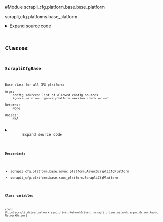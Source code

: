 <link rel="preload stylesheet" as="style" href="https://cdnjs.cloudflare.com/ajax/libs/10up-sanitize.css/11.0.1/sanitize.min.css" integrity="sha256-PK9q560IAAa6WVRRh76LtCaI8pjTJ2z11v0miyNNjrs=" crossorigin>
<link rel="preload stylesheet" as="style" href="https://cdnjs.cloudflare.com/ajax/libs/10up-sanitize.css/11.0.1/typography.min.css" integrity="sha256-7l/o7C8jubJiy74VsKTidCy1yBkRtiUGbVkYBylBqUg=" crossorigin>
<link rel="stylesheet preload" as="style" href="https://cdnjs.cloudflare.com/ajax/libs/highlight.js/10.1.1/styles/github.min.css" crossorigin>
<script defer src="https://cdnjs.cloudflare.com/ajax/libs/highlight.js/10.1.1/highlight.min.js" integrity="sha256-Uv3H6lx7dJmRfRvH8TH6kJD1TSK1aFcwgx+mdg3epi8=" crossorigin></script>
<script>window.addEventListener('DOMContentLoaded', () => hljs.initHighlighting())</script>















#Module scrapli_cfg.platform.base.base_platform

scrapli_cfg.platforms.base_platform

<details class="source">
    <summary>
        <span>Expand source code</span>
    </summary>
    <pre>
        <code class="python">
"""scrapli_cfg.platforms.base_platform"""
import re
from typing import List, Pattern, Tuple, Union

from scrapli.driver import AsyncNetworkDriver, NetworkDriver
from scrapli.logging import get_instance_logger
from scrapli.response import MultiResponse, Response
from scrapli_cfg.diff import ScrapliCfgDiffResponse
from scrapli_cfg.exceptions import (
    AbortConfigError,
    CommitConfigError,
    DiffConfigError,
    GetConfigError,
    InvalidConfigTarget,
    LoadConfigError,
    PrepareNotCalled,
    TemplateError,
    VersionError,
)
from scrapli_cfg.response import ScrapliCfgResponse


class ScrapliCfgBase:
    conn: Union[NetworkDriver, AsyncNetworkDriver]

    def __init__(self, config_sources: List[str], ignore_version: bool = False) -> None:
        """
        Base class for all CFG platforms

        Args:
            config_sources: list of allowed config sources
            ignore_version: ignore platform version check or not

        Returns:
            None

        Raises:
            N/A

        """
        self.logger = get_instance_logger(
            instance_name="scrapli_cfg.platform", host=self.conn.host, port=self.conn.port
        )

        self.config_sources = config_sources
        self.candidate_config = ""

        self.ignore_version = ignore_version
        self._get_version_command = ""
        self._version_string = ""

        # bool indicated if a `on_prepare` callable has been executed or not
        self._prepared = False

    def _render_substituted_config(
        self, config_template: str, substitutes: List[Tuple[str, Pattern[str]]], source_config: str
    ) -> str:
        """
        Render a substituted configuration file

        Renders a configuration based on a user template, substitutes, and a target config from the
        device.

        Args:
            config_template: config file to use as the base for substitutions -- should contain
                jinja2-like variables that will be replaced with data fetched from the source config
                by the substitutes patterns
            substitutes: tuple of name, pattern -- where name matches the jinja2-like variable in
                the config_template file, and pattern is a compiled regular expression pattern to be
                used to fetch that section from the source config
            source_config: current source config to use in substitution process

        Returns:
            None

        Raises:
            TemplateError: if no substitute sections are provided
            TemplateError: if one or more of the substitute sections is missing in the template
            TemplateError: if a substitute pattern is not found in the config template

        """
        self.logger.debug("rendering substituted config")

        if not substitutes:
            msg = "no substitutes provided..."
            self.logger.critical(msg)
            raise TemplateError(msg)

        if not all(f"{{{{ {name} }}}}" in config_template for name, _ in substitutes):
            msg = "missing one or more of the provided substitutions from the config template"
            self.logger.critical(msg)
            raise TemplateError(msg)

        replace_sections = [
            (name, re.search(pattern=pattern, string=source_config))
            for name, pattern in substitutes
        ]

        rendered_config = ""
        for name, replace_section in replace_sections:
            if not replace_section:
                msg = (
                    f"substitution pattern {name} was unable to find a match in the target config"
                    " source"
                )
                self.logger.critical(msg)
                raise TemplateError(msg)

            replace_group = replace_section.group()
            rendered_config = config_template.replace(f"{{{{ {name} }}}}", replace_group)

        # remove any totally empty lines (from bad regex, or just device spitting out lines w/
        # nothing on it
        rendered_config = "\n".join(line for line in rendered_config.splitlines() if line)

        self.logger.debug("rendering substituted config complete")

        return rendered_config

    def _validate_and_set_version(self, version_response: ScrapliCfgResponse) -> None:
        """
        Ensure version was fetched successfully and set internal version attribute

        Args:
            version_response: scrapli cfg response from get version operation

        Returns:
            None

        Raises:
            VersionError: if fetching version failed or failed to parse version

        """
        if version_response.failed:
            msg = "failed getting version from device"
            self.logger.critical(msg)
            raise VersionError(msg)
        if not version_response.result:
            msg = "failed parsing version string from device output"
            self.logger.critical(msg)
            raise VersionError(msg)
        self._version_string = version_response.result

    def _prepare_ok(self) -> None:
        """
        Determine if prepare is "OK" for a given operation

        Checks if an `on_prepare` callable has been provided, and if so, if it has been executed.
        This is meant to help force users into calling `prepare` or using the context manager prior
        to running any methods.

        Args:
            N/A

        Returns:
            None

        Raises:
            PrepareNotCalled: if `on_prepare` is not None and `_prepared` is False

        """
        # ignoring type/complaints as `on_prepare` will always be set in the sync/async classes;
        # but is not set here since in one its a coroutine and the other not
        _on_prepare = self.on_prepare  # type: ignore  # noqa
        if _on_prepare is not None and self._prepared is False:
            raise PrepareNotCalled(
                "on_prepare callable provided, but prepare method not called. call prepare method "
                "or use context manager to ensure it is called for you"
            )

    def _version_ok(self) -> None:
        """
        Determine if version is "OK" for a given operation

        Should be overridden and super'd to by platforms that implement version constraints, will
        simply check that if `ignore_version` is `False` we have set the internal `_version_string`
        attribute, if not, will raise `PrepareNotCalled` exception.

        Args:
            N/A

        Returns:
            None

        Raises:
            PrepareNotCalled: if ignore version is False and _version_string not set

        """
        if self.ignore_version is False and not self._version_string:
            raise PrepareNotCalled(
                "ignore_version is False, but version has not yet been fetched. call prepare method"
                " or use context manager to ensure that version is properly gathered"
            )

    def _operation_ok(self) -> None:
        """
        Determine if all values are "OK" for a given operation

        Checks if version and prepare are ok. Convenience func to just have one thing to call in the
        `_pre` operation methods.

        Args:
            N/A

        Returns:
            None

        Raises:
            N/A

        """
        self._prepare_ok()
        self._version_ok()

    def _pre_get_version(self) -> ScrapliCfgResponse:
        """
        Handle pre "get_version" operations for parity between sync and async

        Args:
            N/A

        Returns:
            ScrapliCfgResponse: new response object to update w/ get results

        Raises:
            N/A

        """
        self.logger.info("get_version requested")

        response = ScrapliCfgResponse(host=self.conn.host, raise_for_status_exception=VersionError)

        return response

    def _post_get_version(
        self,
        response: ScrapliCfgResponse,
        scrapli_responses: List[Response],
        result: str,
    ) -> ScrapliCfgResponse:
        """
        Handle post "get_version" operations for parity between sync and async

        Args:
            response: response object to update
            scrapli_responses: list of scrapli response objects from fetching the version
            result: final version string of the device

        Returns:
            ScrapliCfgResponse: response object containing string of the version as the `result`
                attribute

        Raises:
            N/A

        """
        response.record_response(scrapli_responses=scrapli_responses, result=result)

        if response.failed:
            msg = "failed to get version from device"
            self.logger.critical(msg)

        return response

    def _pre_get_config(self, source: str) -> ScrapliCfgResponse:
        """
        Handle pre "get_config" operations for parity between sync and async

        Args:
            source: name of the config source, generally running|startup

        Returns:
            ScrapliCfgResponse: new response object to update w/ get results

        Raises:
            InvalidConfigTarget: if the requested config source is not valid

        """
        self.logger.info(f"get_config for config source '{source}' requested")

        self._operation_ok()

        if source not in self.config_sources:
            msg = (
                f"provided config source '{source}' not valid, must be one of {self.config_sources}"
            )
            self.logger.critical(msg)
            raise InvalidConfigTarget(msg)

        response = ScrapliCfgResponse(
            host=self.conn.host, raise_for_status_exception=GetConfigError
        )

        return response

    def _post_get_config(
        self,
        response: ScrapliCfgResponse,
        source: str,
        scrapli_responses: List[Union[Response, MultiResponse]],
        result: str,
    ) -> ScrapliCfgResponse:
        """
        Handle post "get_config" operations for parity between sync and async

        Args:
            response: response object to update
            source: name of the config source, generally running|startup
            scrapli_responses: list of scrapli response objects from fetching the config
            result: final string of the "get_config" result

        Returns:
            ScrapliCfgResponse: response object containing string of the target config source as the
                `result` attribute

        Raises:
            N/A

        """
        response.record_response(scrapli_responses=scrapli_responses, result=result)

        if response.failed:
            msg = f"failed to get {source} config"
            self.logger.critical(msg)

        return response

    def _pre_load_config(self, config: str) -> ScrapliCfgResponse:
        """
        Handle pre "load_config" operations for parity between sync and async

        Args:
            config: candidate config to load

        Returns:
            ScrapliCfgResponse: new response object for load operation

        Raises:
            N/A

        """
        self.logger.info("load_config requested")

        self._operation_ok()

        self.candidate_config = config

        response = ScrapliCfgResponse(
            host=self.conn.host, raise_for_status_exception=LoadConfigError
        )

        return response

    def _post_load_config(
        self,
        response: ScrapliCfgResponse,
        scrapli_responses: List[Response],
    ) -> ScrapliCfgResponse:
        """
        Handle post "get_config" operations for parity between sync and async

        Args:
            response: response object to update
            scrapli_responses: list of scrapli response objects from fetching the config

        Returns:
            ScrapliCfgResponse: response object

        Raises:
            N/A

        """
        response.record_response(scrapli_responses=scrapli_responses)

        if response.failed:
            msg = "failed to load candidate config"
            self.logger.critical(msg)

        return response

    def _pre_abort_config(self, session_or_config_file: bool) -> ScrapliCfgResponse:
        """
        Handle pre "abort_config" operations for parity between sync and async

        Args:
            session_or_config_file: bool indicating if a session or candidate config file has been
                loaded -- in other words, is there anything to abort right now

        Returns:
            ScrapliCfgResponse: response object for abort operation

        Raises:
            AbortConfigError: if no config session or config file exists then we have no config to
                abort!

        """
        self.logger.info("abort_config requested")

        self._operation_ok()

        if session_or_config_file is False:
            msg = (
                "no configuration session or candidate configuration file exists, you must load a "
                "config in order to abort it!"
            )
            self.logger.critical(msg)
            raise AbortConfigError(msg)

        response = ScrapliCfgResponse(
            host=self.conn.host, raise_for_status_exception=AbortConfigError
        )

        return response

    def _post_abort_config(
        self,
        response: ScrapliCfgResponse,
        scrapli_responses: List[Union[Response, MultiResponse]],
    ) -> ScrapliCfgResponse:
        """
        Handle post "abort_config" operations for parity between sync and async

        Args:
            response: response object to update
            scrapli_responses: list of scrapli response objects from aborting the config

        Returns:
            ScrapliCfgResponse: response object

        Raises:
            N/A

        """
        response.record_response(scrapli_responses=scrapli_responses)

        if response.failed:
            msg = "failed to abort config"
            self.logger.critical(msg)

        return response

    def _pre_commit_config(self, source: str, session_or_config_file: bool) -> ScrapliCfgResponse:
        """
        Handle pre "commit_config" operations for parity between sync and async

        Args:
            source: name of the config source, generally running|startup
            session_or_config_file: bool indicating if a session or candidate config file has been
                loaded -- in other words, is there anything to commit right now

        Returns:
            ScrapliCfgResponse: new response object to update w/ commit results

        Raises:
            InvalidConfigTarget: if the requested config source is not valid
            CommitConfigError: if no config session/file exists to commit

        """
        self.logger.info(f"get_config for config source '{source}' requested")

        self._operation_ok()

        if source not in self.config_sources:
            msg = (
                f"provided config source '{source}' not valid, must be one of {self.config_sources}"
            )
            self.logger.critical(msg)
            raise InvalidConfigTarget(msg)

        if session_or_config_file is False:
            msg = (
                "no configuration session or candidate configuration file exists, you must load a "
                "config in order to commit it!"
            )
            self.logger.critical(msg)
            raise CommitConfigError(msg)

        response = ScrapliCfgResponse(
            host=self.conn.host, raise_for_status_exception=CommitConfigError
        )

        return response

    def _post_commit_config(
        self,
        response: ScrapliCfgResponse,
        scrapli_responses: List[Union[Response, MultiResponse]],
    ) -> ScrapliCfgResponse:
        """
        Handle post "commit_config" operations for parity between sync and async

        Args:
            response: response object to update
            scrapli_responses: list of scrapli response objects from committing the config

        Returns:
            ScrapliCfgResponse: response object

        Raises:
            N/A

        """
        response.record_response(scrapli_responses=scrapli_responses)

        if response.failed:
            msg = "failed to commit config"
            self.logger.critical(msg)

        return response

    def _pre_diff_config(self, source: str, session_or_config_file: bool) -> ScrapliCfgDiffResponse:
        """
        Handle pre "diff_config" operations for parity between sync and async

        Args:
            source: config source to diff against
            session_or_config_file: bool of config_session_name or candidate_config_filename

        Returns:
            ScrapliCfgDiffResponse: diff object for diff operation

        Raises:
            InvalidConfigTarget: if trying to diff against an invalid config target
            DiffConfigError: if no config session or config file exists then we have no config to
                diff!

        """
        self.logger.info("diff_config requested")

        self._operation_ok()

        if source not in self.config_sources:
            msg = (
                f"provided config source '{source}' not valid, must be one of {self.config_sources}"
            )
            self.logger.critical(msg)
            raise InvalidConfigTarget(msg)

        if session_or_config_file is False:
            msg = (
                "no configuration session or candidate configuration file exists, you must load a "
                "config in order to diff it!"
            )
            self.logger.critical(msg)
            raise DiffConfigError(msg)

        diff_response = ScrapliCfgDiffResponse(host=self.conn.host, source=source)

        return diff_response

    def _post_diff_config(
        self,
        diff_response: ScrapliCfgDiffResponse,
        scrapli_responses: List[Response],
        source_config: str,
        candidate_config: str,
        device_diff: str,
    ) -> ScrapliCfgDiffResponse:
        """
        Handle post "diff_config" operations for parity between sync and async

        Args:
            diff_response: response object to update
            scrapli_responses: list of scrapli response objects from committing the config
            source_config: previous source config from the device
            candidate_config: user provided configuration
            device_diff: diff generated from the device itself

        Returns:
            ScrapliCfgDiffResponse: diff object for diff operation

        Raises:
            N/A

        """
        diff_response.record_response(scrapli_responses=scrapli_responses)
        diff_response.record_diff_response(
            source_config=source_config + "\n",
            candidate_config=candidate_config + "\n",
            device_diff=device_diff,
        )

        if diff_response.failed:
            msg = "failed to diff config"
            self.logger.critical(msg)

        return diff_response
        </code>
    </pre>
</details>




## Classes

### ScrapliCfgBase


```text
Base class for all CFG platforms

Args:
    config_sources: list of allowed config sources
    ignore_version: ignore platform version check or not

Returns:
    None

Raises:
    N/A
```

<details class="source">
    <summary>
        <span>Expand source code</span>
    </summary>
    <pre>
        <code class="python">
class ScrapliCfgBase:
    conn: Union[NetworkDriver, AsyncNetworkDriver]

    def __init__(self, config_sources: List[str], ignore_version: bool = False) -> None:
        """
        Base class for all CFG platforms

        Args:
            config_sources: list of allowed config sources
            ignore_version: ignore platform version check or not

        Returns:
            None

        Raises:
            N/A

        """
        self.logger = get_instance_logger(
            instance_name="scrapli_cfg.platform", host=self.conn.host, port=self.conn.port
        )

        self.config_sources = config_sources
        self.candidate_config = ""

        self.ignore_version = ignore_version
        self._get_version_command = ""
        self._version_string = ""

        # bool indicated if a `on_prepare` callable has been executed or not
        self._prepared = False

    def _render_substituted_config(
        self, config_template: str, substitutes: List[Tuple[str, Pattern[str]]], source_config: str
    ) -> str:
        """
        Render a substituted configuration file

        Renders a configuration based on a user template, substitutes, and a target config from the
        device.

        Args:
            config_template: config file to use as the base for substitutions -- should contain
                jinja2-like variables that will be replaced with data fetched from the source config
                by the substitutes patterns
            substitutes: tuple of name, pattern -- where name matches the jinja2-like variable in
                the config_template file, and pattern is a compiled regular expression pattern to be
                used to fetch that section from the source config
            source_config: current source config to use in substitution process

        Returns:
            None

        Raises:
            TemplateError: if no substitute sections are provided
            TemplateError: if one or more of the substitute sections is missing in the template
            TemplateError: if a substitute pattern is not found in the config template

        """
        self.logger.debug("rendering substituted config")

        if not substitutes:
            msg = "no substitutes provided..."
            self.logger.critical(msg)
            raise TemplateError(msg)

        if not all(f"{{{{ {name} }}}}" in config_template for name, _ in substitutes):
            msg = "missing one or more of the provided substitutions from the config template"
            self.logger.critical(msg)
            raise TemplateError(msg)

        replace_sections = [
            (name, re.search(pattern=pattern, string=source_config))
            for name, pattern in substitutes
        ]

        rendered_config = ""
        for name, replace_section in replace_sections:
            if not replace_section:
                msg = (
                    f"substitution pattern {name} was unable to find a match in the target config"
                    " source"
                )
                self.logger.critical(msg)
                raise TemplateError(msg)

            replace_group = replace_section.group()
            rendered_config = config_template.replace(f"{{{{ {name} }}}}", replace_group)

        # remove any totally empty lines (from bad regex, or just device spitting out lines w/
        # nothing on it
        rendered_config = "\n".join(line for line in rendered_config.splitlines() if line)

        self.logger.debug("rendering substituted config complete")

        return rendered_config

    def _validate_and_set_version(self, version_response: ScrapliCfgResponse) -> None:
        """
        Ensure version was fetched successfully and set internal version attribute

        Args:
            version_response: scrapli cfg response from get version operation

        Returns:
            None

        Raises:
            VersionError: if fetching version failed or failed to parse version

        """
        if version_response.failed:
            msg = "failed getting version from device"
            self.logger.critical(msg)
            raise VersionError(msg)
        if not version_response.result:
            msg = "failed parsing version string from device output"
            self.logger.critical(msg)
            raise VersionError(msg)
        self._version_string = version_response.result

    def _prepare_ok(self) -> None:
        """
        Determine if prepare is "OK" for a given operation

        Checks if an `on_prepare` callable has been provided, and if so, if it has been executed.
        This is meant to help force users into calling `prepare` or using the context manager prior
        to running any methods.

        Args:
            N/A

        Returns:
            None

        Raises:
            PrepareNotCalled: if `on_prepare` is not None and `_prepared` is False

        """
        # ignoring type/complaints as `on_prepare` will always be set in the sync/async classes;
        # but is not set here since in one its a coroutine and the other not
        _on_prepare = self.on_prepare  # type: ignore  # noqa
        if _on_prepare is not None and self._prepared is False:
            raise PrepareNotCalled(
                "on_prepare callable provided, but prepare method not called. call prepare method "
                "or use context manager to ensure it is called for you"
            )

    def _version_ok(self) -> None:
        """
        Determine if version is "OK" for a given operation

        Should be overridden and super'd to by platforms that implement version constraints, will
        simply check that if `ignore_version` is `False` we have set the internal `_version_string`
        attribute, if not, will raise `PrepareNotCalled` exception.

        Args:
            N/A

        Returns:
            None

        Raises:
            PrepareNotCalled: if ignore version is False and _version_string not set

        """
        if self.ignore_version is False and not self._version_string:
            raise PrepareNotCalled(
                "ignore_version is False, but version has not yet been fetched. call prepare method"
                " or use context manager to ensure that version is properly gathered"
            )

    def _operation_ok(self) -> None:
        """
        Determine if all values are "OK" for a given operation

        Checks if version and prepare are ok. Convenience func to just have one thing to call in the
        `_pre` operation methods.

        Args:
            N/A

        Returns:
            None

        Raises:
            N/A

        """
        self._prepare_ok()
        self._version_ok()

    def _pre_get_version(self) -> ScrapliCfgResponse:
        """
        Handle pre "get_version" operations for parity between sync and async

        Args:
            N/A

        Returns:
            ScrapliCfgResponse: new response object to update w/ get results

        Raises:
            N/A

        """
        self.logger.info("get_version requested")

        response = ScrapliCfgResponse(host=self.conn.host, raise_for_status_exception=VersionError)

        return response

    def _post_get_version(
        self,
        response: ScrapliCfgResponse,
        scrapli_responses: List[Response],
        result: str,
    ) -> ScrapliCfgResponse:
        """
        Handle post "get_version" operations for parity between sync and async

        Args:
            response: response object to update
            scrapli_responses: list of scrapli response objects from fetching the version
            result: final version string of the device

        Returns:
            ScrapliCfgResponse: response object containing string of the version as the `result`
                attribute

        Raises:
            N/A

        """
        response.record_response(scrapli_responses=scrapli_responses, result=result)

        if response.failed:
            msg = "failed to get version from device"
            self.logger.critical(msg)

        return response

    def _pre_get_config(self, source: str) -> ScrapliCfgResponse:
        """
        Handle pre "get_config" operations for parity between sync and async

        Args:
            source: name of the config source, generally running|startup

        Returns:
            ScrapliCfgResponse: new response object to update w/ get results

        Raises:
            InvalidConfigTarget: if the requested config source is not valid

        """
        self.logger.info(f"get_config for config source '{source}' requested")

        self._operation_ok()

        if source not in self.config_sources:
            msg = (
                f"provided config source '{source}' not valid, must be one of {self.config_sources}"
            )
            self.logger.critical(msg)
            raise InvalidConfigTarget(msg)

        response = ScrapliCfgResponse(
            host=self.conn.host, raise_for_status_exception=GetConfigError
        )

        return response

    def _post_get_config(
        self,
        response: ScrapliCfgResponse,
        source: str,
        scrapli_responses: List[Union[Response, MultiResponse]],
        result: str,
    ) -> ScrapliCfgResponse:
        """
        Handle post "get_config" operations for parity between sync and async

        Args:
            response: response object to update
            source: name of the config source, generally running|startup
            scrapli_responses: list of scrapli response objects from fetching the config
            result: final string of the "get_config" result

        Returns:
            ScrapliCfgResponse: response object containing string of the target config source as the
                `result` attribute

        Raises:
            N/A

        """
        response.record_response(scrapli_responses=scrapli_responses, result=result)

        if response.failed:
            msg = f"failed to get {source} config"
            self.logger.critical(msg)

        return response

    def _pre_load_config(self, config: str) -> ScrapliCfgResponse:
        """
        Handle pre "load_config" operations for parity between sync and async

        Args:
            config: candidate config to load

        Returns:
            ScrapliCfgResponse: new response object for load operation

        Raises:
            N/A

        """
        self.logger.info("load_config requested")

        self._operation_ok()

        self.candidate_config = config

        response = ScrapliCfgResponse(
            host=self.conn.host, raise_for_status_exception=LoadConfigError
        )

        return response

    def _post_load_config(
        self,
        response: ScrapliCfgResponse,
        scrapli_responses: List[Response],
    ) -> ScrapliCfgResponse:
        """
        Handle post "get_config" operations for parity between sync and async

        Args:
            response: response object to update
            scrapli_responses: list of scrapli response objects from fetching the config

        Returns:
            ScrapliCfgResponse: response object

        Raises:
            N/A

        """
        response.record_response(scrapli_responses=scrapli_responses)

        if response.failed:
            msg = "failed to load candidate config"
            self.logger.critical(msg)

        return response

    def _pre_abort_config(self, session_or_config_file: bool) -> ScrapliCfgResponse:
        """
        Handle pre "abort_config" operations for parity between sync and async

        Args:
            session_or_config_file: bool indicating if a session or candidate config file has been
                loaded -- in other words, is there anything to abort right now

        Returns:
            ScrapliCfgResponse: response object for abort operation

        Raises:
            AbortConfigError: if no config session or config file exists then we have no config to
                abort!

        """
        self.logger.info("abort_config requested")

        self._operation_ok()

        if session_or_config_file is False:
            msg = (
                "no configuration session or candidate configuration file exists, you must load a "
                "config in order to abort it!"
            )
            self.logger.critical(msg)
            raise AbortConfigError(msg)

        response = ScrapliCfgResponse(
            host=self.conn.host, raise_for_status_exception=AbortConfigError
        )

        return response

    def _post_abort_config(
        self,
        response: ScrapliCfgResponse,
        scrapli_responses: List[Union[Response, MultiResponse]],
    ) -> ScrapliCfgResponse:
        """
        Handle post "abort_config" operations for parity between sync and async

        Args:
            response: response object to update
            scrapli_responses: list of scrapli response objects from aborting the config

        Returns:
            ScrapliCfgResponse: response object

        Raises:
            N/A

        """
        response.record_response(scrapli_responses=scrapli_responses)

        if response.failed:
            msg = "failed to abort config"
            self.logger.critical(msg)

        return response

    def _pre_commit_config(self, source: str, session_or_config_file: bool) -> ScrapliCfgResponse:
        """
        Handle pre "commit_config" operations for parity between sync and async

        Args:
            source: name of the config source, generally running|startup
            session_or_config_file: bool indicating if a session or candidate config file has been
                loaded -- in other words, is there anything to commit right now

        Returns:
            ScrapliCfgResponse: new response object to update w/ commit results

        Raises:
            InvalidConfigTarget: if the requested config source is not valid
            CommitConfigError: if no config session/file exists to commit

        """
        self.logger.info(f"get_config for config source '{source}' requested")

        self._operation_ok()

        if source not in self.config_sources:
            msg = (
                f"provided config source '{source}' not valid, must be one of {self.config_sources}"
            )
            self.logger.critical(msg)
            raise InvalidConfigTarget(msg)

        if session_or_config_file is False:
            msg = (
                "no configuration session or candidate configuration file exists, you must load a "
                "config in order to commit it!"
            )
            self.logger.critical(msg)
            raise CommitConfigError(msg)

        response = ScrapliCfgResponse(
            host=self.conn.host, raise_for_status_exception=CommitConfigError
        )

        return response

    def _post_commit_config(
        self,
        response: ScrapliCfgResponse,
        scrapli_responses: List[Union[Response, MultiResponse]],
    ) -> ScrapliCfgResponse:
        """
        Handle post "commit_config" operations for parity between sync and async

        Args:
            response: response object to update
            scrapli_responses: list of scrapli response objects from committing the config

        Returns:
            ScrapliCfgResponse: response object

        Raises:
            N/A

        """
        response.record_response(scrapli_responses=scrapli_responses)

        if response.failed:
            msg = "failed to commit config"
            self.logger.critical(msg)

        return response

    def _pre_diff_config(self, source: str, session_or_config_file: bool) -> ScrapliCfgDiffResponse:
        """
        Handle pre "diff_config" operations for parity between sync and async

        Args:
            source: config source to diff against
            session_or_config_file: bool of config_session_name or candidate_config_filename

        Returns:
            ScrapliCfgDiffResponse: diff object for diff operation

        Raises:
            InvalidConfigTarget: if trying to diff against an invalid config target
            DiffConfigError: if no config session or config file exists then we have no config to
                diff!

        """
        self.logger.info("diff_config requested")

        self._operation_ok()

        if source not in self.config_sources:
            msg = (
                f"provided config source '{source}' not valid, must be one of {self.config_sources}"
            )
            self.logger.critical(msg)
            raise InvalidConfigTarget(msg)

        if session_or_config_file is False:
            msg = (
                "no configuration session or candidate configuration file exists, you must load a "
                "config in order to diff it!"
            )
            self.logger.critical(msg)
            raise DiffConfigError(msg)

        diff_response = ScrapliCfgDiffResponse(host=self.conn.host, source=source)

        return diff_response

    def _post_diff_config(
        self,
        diff_response: ScrapliCfgDiffResponse,
        scrapli_responses: List[Response],
        source_config: str,
        candidate_config: str,
        device_diff: str,
    ) -> ScrapliCfgDiffResponse:
        """
        Handle post "diff_config" operations for parity between sync and async

        Args:
            diff_response: response object to update
            scrapli_responses: list of scrapli response objects from committing the config
            source_config: previous source config from the device
            candidate_config: user provided configuration
            device_diff: diff generated from the device itself

        Returns:
            ScrapliCfgDiffResponse: diff object for diff operation

        Raises:
            N/A

        """
        diff_response.record_response(scrapli_responses=scrapli_responses)
        diff_response.record_diff_response(
            source_config=source_config + "\n",
            candidate_config=candidate_config + "\n",
            device_diff=device_diff,
        )

        if diff_response.failed:
            msg = "failed to diff config"
            self.logger.critical(msg)

        return diff_response
        </code>
    </pre>
</details>


#### Descendants
- scrapli_cfg.platform.base.async_platform.AsyncScrapliCfgPlatform
- scrapli_cfg.platform.base.sync_platform.ScrapliCfgPlatform
#### Class variables

    
`conn: Union[scrapli.driver.network.sync_driver.NetworkDriver, scrapli.driver.network.async_driver.AsyncNetworkDriver]`
